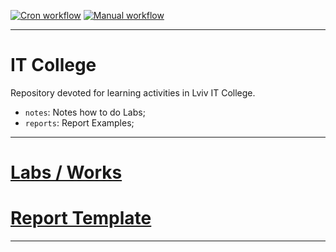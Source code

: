 [![Cron workflow](https://github.com/BobasB/it_college/actions/workflows/cron.yml/badge.svg)](https://github.com/BobasB/it_college/actions/workflows/cron.yml)
[![Manual workflow](https://github.com/BobasB/it_college/actions/workflows/manual.yml/badge.svg)](https://github.com/BobasB/it_college/actions/workflows/manual.yml)

---
# IT College
Repository devoted for learning activities in Lviv IT College.
- `notes`: Notes how to do Labs;
- `reports`: Report Examples;

---
# [Labs / Works](./notes/README.md)
# [Report Template](./reports/README.md)

---
